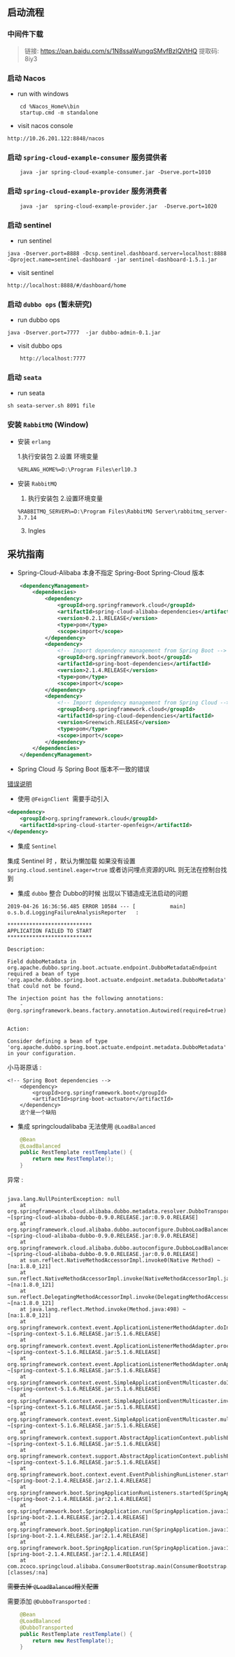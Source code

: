 ## 启动流程
### 中间件下载
> 链接: https://pan.baidu.com/s/1N8ssaWungqSMvfBzlQVtHQ 提取码: 8iy3 

### 启动 Nacos
- run with windows
```
    cd %Nacos_Home%\bin 
    startup.cmd -m standalone 
```
- visit nacos console
```
http://10.26.201.122:8848/nacos
```
### 启动  `spring-cloud-example-consumer` 服务提供者

```
    java -jar spring-cloud-example-consumer.jar -Dserve.port=1010
```
    


### 启动  `spring-cloud-example-provider` 服务消费者

```
    java -jar  spring-cloud-example-provider.jar  -Dserve.port=1020
```

### 启动  sentinel
- run sentinel
```
java -Dserver.port=8888 -Dcsp.sentinel.dashboard.server=localhost:8888 -Dproject.name=sentinel-dashboard -jar sentinel-dashboard-1.5.1.jar
```
- visit sentinel 
```
http://localhost:8888/#/dashboard/home
```

### 启动 `dubbo ops` (暂未研究)
- run dubbo ops
```
java -Dserver.port=7777  -jar dubbo-admin-0.1.jar
```
- visit  dubbo ops 
```
    http://localhost:7777
```

### 启动 `seata` 
- run seata 
```
sh seata-server.sh 8091 file
```


### 安装 `RabbitMQ` (Window) 
- 安装 `erlang` 

    1.执行安装包
    2.设置 环境变量 
    ```
    %ERLANG_HOME%=D:\Program Files\erl10.3
    ```
    
- 安装 `RabbitMQ` 
    1. 执行安装包
    2.设置环境变量 
    ```
    %RABBITMQ_SERVER%=D:\Program Files\RabbitMQ Server\rabbitmq_server-3.7.14
    ```
    3. Ingles


## 采坑指南

-  Spring-Cloud-Alibaba 本身不指定 Spring-Boot Spring-Cloud 版本 
```xml
    <dependencyManagement>
        <dependencies>
            <dependency>
                <groupId>org.springframework.cloud</groupId>
                <artifactId>spring-cloud-alibaba-dependencies</artifactId>
                <version>0.2.1.RELEASE</version>
                <type>pom</type>
                <scope>import</scope>
            </dependency>
            <dependency>
                <!-- Import dependency management from Spring Boot -->
                <groupId>org.springframework.boot</groupId>
                <artifactId>spring-boot-dependencies</artifactId>
                <version>2.1.4.RELEASE</version>
                <type>pom</type>
                <scope>import</scope>
            </dependency>
            <dependency>
                <!-- Import dependency management from Spring Cloud -->
                <groupId>org.springframework.cloud</groupId>
                <artifactId>spring-cloud-dependencies</artifactId>
                <version>Greenwich.RELEASE</version>
                <type>pom</type>
                <scope>import</scope>
            </dependency>
        </dependencies>
    </dependencyManagement>
```
-  Spring Cloud 与 Spring Boot 版本不一致的错误 

[错误说明](https://github.com/spring-cloud-incubator/spring-cloud-alibaba/issues/105)


- 使用 `@FeignClient `需要手动引入 
```xml
<dependency>
    <groupId>org.springframework.cloud</groupId>
    <artifactId>spring-cloud-starter-openfeign</artifactId>
</dependency>
```


-  集成 `Sentinel` 

集成 Sentinel 时 ，默认为懒加载 如果没有设置 `
spring.cloud.sentinel.eager=true` 或者访问埋点资源的URL 则无法在控制台找到   



- 集成 `dubbo` 
整合 Dubbo的时候 出现以下错造成无法启动的问题  
```
2019-04-26 16:36:56.485 ERROR 10584 --- [           main] o.s.b.d.LoggingFailureAnalysisReporter   : 

***************************
APPLICATION FAILED TO START
***************************

Description:

Field dubboMetadata in org.apache.dubbo.spring.boot.actuate.endpoint.DubboMetadataEndpoint required a bean of type 'org.apache.dubbo.spring.boot.actuate.endpoint.metadata.DubboMetadata' that could not be found.

The injection point has the following annotations:
	- @org.springframework.beans.factory.annotation.Autowired(required=true)


Action:

Consider defining a bean of type 'org.apache.dubbo.spring.boot.actuate.endpoint.metadata.DubboMetadata' in your configuration.

```

小马哥原话 : 
```
<!-- Spring Boot dependencies -->
    <dependency>
        <groupId>org.springframework.boot</groupId>
        <artifactId>spring-boot-actuator</artifactId>
    </dependency>
    这个是一个缺陷
```


- 集成 springcloudalibaba 无法使用 `@LoadBalanced`
```java
    @Bean
    @LoadBalanced
    public RestTemplate restTemplate() {
        return new RestTemplate();
    }
```
异常 : 
```

java.lang.NullPointerException: null
	at org.springframework.cloud.alibaba.dubbo.metadata.resolver.DubboTransportedAttributesResolver.resolve(DubboTransportedAttributesResolver.java:47) ~[spring-cloud-alibaba-dubbo-0.9.0.RELEASE.jar:0.9.0.RELEASE]
	at org.springframework.cloud.alibaba.dubbo.autoconfigure.DubboLoadBalancedRestTemplateAutoConfiguration.getDubboTranslatedAttributes(DubboLoadBalancedRestTemplateAutoConfiguration.java:143) ~[spring-cloud-alibaba-dubbo-0.9.0.RELEASE.jar:0.9.0.RELEASE]
	at org.springframework.cloud.alibaba.dubbo.autoconfigure.DubboLoadBalancedRestTemplateAutoConfiguration.adaptRestTemplates(DubboLoadBalancedRestTemplateAutoConfiguration.java:118) ~[spring-cloud-alibaba-dubbo-0.9.0.RELEASE.jar:0.9.0.RELEASE]
	at sun.reflect.NativeMethodAccessorImpl.invoke0(Native Method) ~[na:1.8.0_121]
	at sun.reflect.NativeMethodAccessorImpl.invoke(NativeMethodAccessorImpl.java:62) ~[na:1.8.0_121]
	at sun.reflect.DelegatingMethodAccessorImpl.invoke(DelegatingMethodAccessorImpl.java:43) ~[na:1.8.0_121]
	at java.lang.reflect.Method.invoke(Method.java:498) ~[na:1.8.0_121]
	at org.springframework.context.event.ApplicationListenerMethodAdapter.doInvoke(ApplicationListenerMethodAdapter.java:261) ~[spring-context-5.1.6.RELEASE.jar:5.1.6.RELEASE]
	at org.springframework.context.event.ApplicationListenerMethodAdapter.processEvent(ApplicationListenerMethodAdapter.java:179) ~[spring-context-5.1.6.RELEASE.jar:5.1.6.RELEASE]
	at org.springframework.context.event.ApplicationListenerMethodAdapter.onApplicationEvent(ApplicationListenerMethodAdapter.java:142) ~[spring-context-5.1.6.RELEASE.jar:5.1.6.RELEASE]
	at org.springframework.context.event.SimpleApplicationEventMulticaster.doInvokeListener(SimpleApplicationEventMulticaster.java:172) ~[spring-context-5.1.6.RELEASE.jar:5.1.6.RELEASE]
	at org.springframework.context.event.SimpleApplicationEventMulticaster.invokeListener(SimpleApplicationEventMulticaster.java:165) ~[spring-context-5.1.6.RELEASE.jar:5.1.6.RELEASE]
	at org.springframework.context.event.SimpleApplicationEventMulticaster.multicastEvent(SimpleApplicationEventMulticaster.java:139) ~[spring-context-5.1.6.RELEASE.jar:5.1.6.RELEASE]
	at org.springframework.context.support.AbstractApplicationContext.publishEvent(AbstractApplicationContext.java:402) ~[spring-context-5.1.6.RELEASE.jar:5.1.6.RELEASE]
	at org.springframework.context.support.AbstractApplicationContext.publishEvent(AbstractApplicationContext.java:359) ~[spring-context-5.1.6.RELEASE.jar:5.1.6.RELEASE]
	at org.springframework.boot.context.event.EventPublishingRunListener.started(EventPublishingRunListener.java:99) ~[spring-boot-2.1.4.RELEASE.jar:2.1.4.RELEASE]
	at org.springframework.boot.SpringApplicationRunListeners.started(SpringApplicationRunListeners.java:72) ~[spring-boot-2.1.4.RELEASE.jar:2.1.4.RELEASE]
	at org.springframework.boot.SpringApplication.run(SpringApplication.java:323) [spring-boot-2.1.4.RELEASE.jar:2.1.4.RELEASE]
	at org.springframework.boot.SpringApplication.run(SpringApplication.java:1260) [spring-boot-2.1.4.RELEASE.jar:2.1.4.RELEASE]
	at org.springframework.boot.SpringApplication.run(SpringApplication.java:1248) [spring-boot-2.1.4.RELEASE.jar:2.1.4.RELEASE]
	at com.zcoco.springcloud.alibaba.ConsumerBootstrap.main(ConsumerBootstrap.java:24) [classes/:na]
```
~~需要去掉 `@LoadBalanced`相关配置~~

需要添加 `@DubboTransported` :
```java
    @Bean
    @LoadBalanced
    @DubboTransported
    public RestTemplate restTemplate() {
        return new RestTemplate();
    }
```



